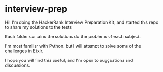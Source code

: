 # interview-prep

Hi!
I'm doing the [HackerRank Interview Preparation Kit](https://www.hackerrank.com/interview/interview-preparation-kit/arrays/challenges), and started this repo to share my solutions to the tests.

Each folder contains the solutions do the problems of each subject.

I'm most familiar with Python, but I will attempt to solve some of the challenges in Elixir.

I hope you will find this useful, and I'm open to suggestions and discussions.
